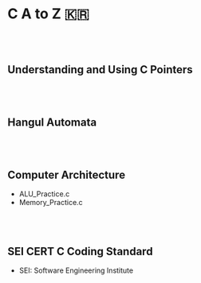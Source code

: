 # C A to Z 🇰🇷

<br/>

<br/>

## Understanding and Using C Pointers

<br/>

<br/>

## Hangul Automata

<br/>

<br/>

## Computer Architecture

- ALU_Practice.c
- Memory_Practice.c

<br/>

<br/>

## SEI CERT C Coding Standard

- SEI: Software Engineering Institute

<br/>

<br/>



